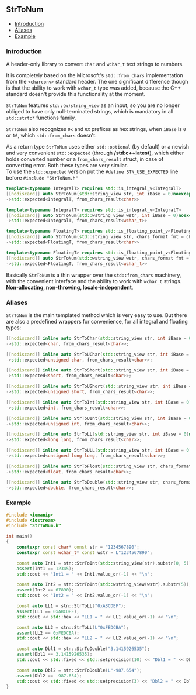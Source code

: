 ## StrToNum
* [Introduction](#introduction)
* [Aliases](#aliases)
* [Example](#example)

### Introduction
A header-only library to convert `char` and `wchar_t` text strings to numbers.  

It is completely based on the Microsoft's `std::from_chars` implementation from the `<charconv>` standard header. The one significant difference though is that the ability to work with `wchar_t` type was added, because the C++ standard doesn't provide this functionality at the moment.  

`StrToNum` features `std::(w)string_view` as an input, so you are no longer obliged to have only null-terminated strings, which is mandatory in all `std::strto*` functions family.  

`StrToNum` also recognizes `0x` and `0X` prefixes as hex strings, when `iBase` is `0` or `16`, which `std::from_chars` doesn't.

As a return type `StrToNum` uses either `std::optional` (by default) or a newish and very convenient `std::expected` (through **/std:c++latest**), which either holds converted number or a `from_chars_result` struct, in case of converting error. Both these types are very similar.  
To use the `std::expected` version put the `#define STN_USE_EXPECTED` line before `#include "StrToNum.h"`

```cpp
template<typename IntegralT> requires std::is_integral_v<IntegralT>
[[nodiscard]] auto StrToNum(std::string_view str, int iBase = 0)noexcept
->std::expected<IntegralT, from_chars_result<char>>
```
```cpp
template<typename IntegralT> requires std::is_integral_v<IntegralT>
[[nodiscard]] auto StrToNum(std::wstring_view wstr, int iBase = 0)noexcept
->std::expected<IntegralT, from_chars_result<wchar_t>>
```
```cpp
template<typename FloatingT> requires std::is_floating_point_v<FloatingT>
[[nodiscard]] auto StrToNum(std::string_view str, chars_format fmt = chars_format::general)noexcept
->std::expected<FloatingT, from_chars_result<char>>
```
```cpp
template<typename FloatingT> requires std::is_floating_point_v<FloatingT>
[[nodiscard]] auto StrToNum(std::wstring_view wstr, chars_format fmt = chars_format::general)noexcept
->std::expected<FloatingT, from_chars_result<wchar_t>>
```

Basically `StrToNum` is a thin wrapper over the `std::from_chars` machinery, with the convenient interface and the ability to work with `wchar_t` strings. **Non-allocating, non-throwing, locale-independent**.

### Aliases
`StrToNum` is the main templated method which is very easy to use. But there are also a predefined wrappers for convenience, for all integral and floating types:
```cpp
[[nodiscard]] inline auto StrToChar(std::string_view str, int iBase = 0)noexcept
->std::expected<char, from_chars_result<char>>;
```
```cpp		
[[nodiscard]] inline auto StrToUChar(std::string_view str, int iBase = 0)noexcept
->std::expected<unsigned char, from_chars_result<char>>;
```
```cpp		
[[nodiscard]] inline auto StrToShort(std::string_view str, int iBase = 0)noexcept
->std::expected<short, from_chars_result<char>>;
```
```cpp		
[[nodiscard]] inline auto StrToUShort(std::string_view str, int iBase = 0)noexcept
->std::expected<unsigned short, from_chars_result<char>>;
```
```cpp
[[nodiscard]] inline auto StrToInt(std::string_view str, int iBase = 0)noexcept
->std::expected<int, from_chars_result<char>>;
```
```cpp
[[nodiscard]] inline auto StrToUInt(std::string_view str, int iBase = 0)noexcept
->std::expected<unsigned int, from_chars_result<char>>;
```
```cpp
[[nodiscard]] inline auto StrToLL(std::string_view str, int iBase = 0)noexcept
->std::expected<long long, from_chars_result<char>>;
```
```cpp
[[nodiscard]] inline auto StrToULL(std::string_view str, int iBase = 0)noexcept
->std::expected<unsigned long long, from_chars_result<char>>;
```
```cpp
[[nodiscard]] inline auto StrToFloat(std::string_view str, chars_format fmt = chars_format::general)noexcept
->std::expected<float, from_chars_result<char>>;
```
```cpp
[[nodiscard]] inline auto StrToDouble(std::string_view str, chars_format fmt = chars_format::general)noexcept
->std::expected<double, from_chars_result<char>>;
```

### Example
```cpp
#include <iomanip>
#include <iostream>
#include "StrToNum.h"

int main()
{
    constexpr const char* const str = "1234567890";
    constexpr const wchar_t* const wstr = L"1234567890";

    const auto Int1 = stn::StrToInt(std::string_view(str).substr(0, 5));
    assert(Int1 == 12345);
    std::cout << "Int1 = " << Int1.value_or(-1) << "\n";

    const auto Int2 = stn::StrToInt(std::wstring_view(wstr).substr(5));
    assert(Int2 == 67890);
    std::cout << "Int2 = " << Int2.value_or(-1) << "\n";

    const auto LL1 = stn::StrToLL("0xABCDEF");
    assert(LL1 == 0xABCDEF);
    std::cout << std::hex << "LL1 = " << LL1.value_or(-1) << "\n";

    const auto LL2 = stn::StrToLL(L"0xFEDCBA");
    assert(LL2 == 0xFEDCBA);
    std::cout << std::hex << "LL2 = " << LL2.value_or(-1) << "\n";

    const auto Dbl1 = stn::StrToDouble("3.1415926535");
    assert(Dbl1 == 3.1415926535);
    std::cout << std::fixed << std::setprecision(10) << "Dbl1 = " << Dbl1.value_or(-1.) << "\n";

    const auto Dbl2 = stn::StrToDouble(L"-987.654");
    assert(Dbl2 == -987.654);
    std::cout << std::fixed << std::setprecision(3) << "Dbl2 = " << Dbl2.value_or(-1.) << "\n";
}
```
